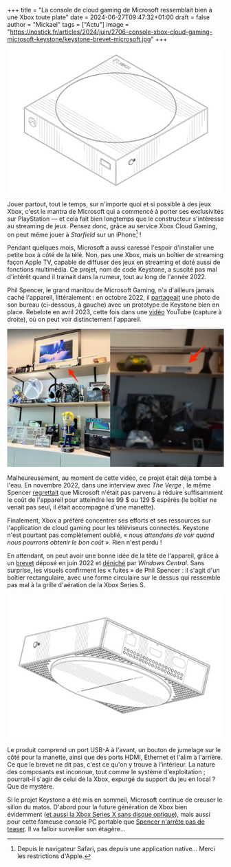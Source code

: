 +++
title = "La console de cloud gaming de Microsoft ressemblait bien à une Xbox toute plate"
date = 2024-06-27T09:47:32+01:00
draft = false
author = "Mickael"
tags = ["Actu"]
image = "https://nostick.fr/articles/2024/juin/2706-console-xbox-cloud-gaming-microsoft-keystone/keystone-brevet-microsoft.jpg"
+++

![Projet Keystone Xbox](keystone-brevet-microsoft.jpg "") 

Jouer partout, tout le temps, sur n'importe quoi et si possible à des jeux Xbox, c'est le mantra de Microsoft qui a commencé à porter ses exclusivités sur PlayStation — et cela fait bien longtemps que le constructeur s'intéresse au streaming de jeux. Pensez donc, grâce au service Xbox Cloud Gaming, on peut même jouer à *Starfield* sur un iPhone[^1] !

Pendant quelques mois, Microsoft a aussi caressé l'espoir d'installer une petite box à côté de la télé. Non, pas une Xbox, mais un boîtier de streaming façon Apple TV, capable de diffuser des jeux en streaming et doté aussi de fonctions multimédia. Ce projet, nom de code Keystone, a suscité pas mal d'intérêt quand il trainait dans la rumeur, tout au long de l'année 2022.

Phil Spencer, le grand manitou de Microsoft Gaming, n'a d'ailleurs jamais caché l'appareil, littéralement : en octobre 2022, il [partageait](https://x.com/XboxP3/status/1579495370786496512) une photo de son bureau (ci-dessous, à gauche) avec un prototype de Keystone bien en place. Rebelote en avril 2023, cette fois dans une [vidéo](https://www.youtube.com/watch?v=lenhYixuRy0) YouTube (capture à droite), où on peut voir distinctement l'appareil.

![Projet Keystone Xbox](keystone-xbox-microsoft.jpg "Phil Spencer fait rien qu'à fuiter des protos.") 

Malheureusement, au moment de cette vidéo, ce projet était déjà tombé à l'eau. En novembre 2022, dans une interview avec *The Verge* , le même Spencer [regrettait](https://www.theverge.com/23459189/phil-spencer-microsoft-activision-call-of-duty-xbox-playstation-candy-crush-apple-fortnite-vr) que Microsoft n'était pas parvenu à réduire suffisamment le coût de l'appareil pour atteindre les 99 $ ou 129 $ espérés (le boîtier ne venait pas seul, il était accompagné d'une manette).

Finalement, Xbox a préféré concentrer ses efforts et ses ressources sur l'application de cloud gaming pour les téléviseurs connectés. Keystone n'est pourtant pas complètement oublié, « *nous attendons de voir quand nous pourrons obtenir le bon coût* ». Rien n'est perdu !

En attendant, on peut avoir une bonne idée de la tête de l'appareil, grâce à un [brevet](https://ppubs.uspto.gov/dirsearch-public/print/downloadPdf/D1009161) déposé en juin 2022 et [déniché](https://www.windowscentral.com/gaming/xbox/the-xbox-that-never-was-our-first-detailed-look-at-the-keystone-cloud-streaming-console-design) par *Windows Central*. Sans surprise, les visuels confirment les « fuites » de Phil Spencer : il s'agit d'un boîtier rectangulaire, avec une forme circulaire sur le dessus qui ressemble pas mal à la grille d'aération de la Xbox Series S.

![Projet Keystone Xbox](keystone-brevet-microsoft-2.jpg "")

Le produit comprend un port USB-A à l'avant, un bouton de jumelage sur le côté pour la manette, ainsi que des ports HDMI, Ethernet et l'alim à l'arrière. Ce que le brevet ne dit pas, c'est ce qu'on y trouve à l'intérieur. La nature des composants est inconnue, tout comme le système d'exploitation ; pourrait-il s'agir de celui de la Xbox, expurgé du support du jeu en local ? Que de mystère.

Si le projet Keystone a été mis en sommeil, Microsoft continue de creuser le sillon du matos. D'abord pour la future génération de Xbox bien évidemment ([et aussi la Xbox Series X sans disque optique](https://nostick.fr/articles/2024/juin/0906-microsoft-revoit-sa-gamme-xbox/)), mais aussi pour cette fameuse console PC portable que [Spencer n'arrête pas de teaser](https://nostick.fr/articles/2024/juin/1006-microsoft-veut-xbox-portable/). Il va falloir surveiller son étagère…

[^1]: Depuis le navigateur Safari, pas depuis une application native… Merci les restrictions d'Apple.